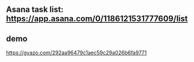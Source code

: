 ## Asana task list: https://app.asana.com/0/1186121531777609/list

## demo
https://gyazo.com/292aa96479c1aec59c29a026b6fa9771

